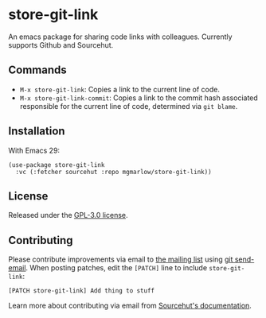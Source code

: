 # store-git-link

An emacs package for sharing code links with colleagues. Currently supports Github and Sourcehut.

## Commands

- `M-x store-git-link`: Copies a link to the current line of code.
- `M-x store-git-link-commit`: Copies a link to the commit hash associated responsible for the current line of code, determined via `git blame`.

## Installation

With Emacs 29:

```elisp
(use-package store-git-link
  :vc (:fetcher sourcehut :repo mgmarlow/store-git-link))
```

## License

Released under the [GPL-3.0 license](./LICENSE).

## Contributing

Please contribute improvements via email to [the mailing list](https://lists.sr.ht/~mgmarlow/public-inbox) using [git send-email](https://git-send-email.io/). When posting patches, edit the `[PATCH]` line to include `store-git-link`:

```
[PATCH store-git-link] Add thing to stuff
```

Learn more about contributing via email from [Sourcehut's documentation](https://man.sr.ht/lists.sr.ht/etiquette.md).
